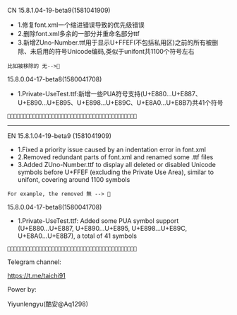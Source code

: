 CN
15.8.1.04-19-beta9(1581041909)
 - 1.修复font.xml一个缩进错误导致的优先级错误
 - 2.删除font.xml多余的一部分并重命名部分ttf
 - 3.新增ZUno-Number.ttf用于显示U+FFEF(不包括私用区)之前的所有被删除、未启用的符号Unicode编码,类似于unifont共1100个符号左右
 ```
 比如被移除的 无-->⺚
 ```
 
15.8.0.04-17-beta8(1580041708)
 - 1.Private-UseTest.ttf:新增一些PUA符号支持(U+E880...U+E887、U+E890...U+E895、U+E898...U+E89C、U+E8A0...U+E8B7)共41个符号
 ```
 
 ```
 
-------
EN
15.8.1.04-19-beta9 (1581041909)
- 1.Fixed a priority issue caused by an indentation error in font.xml
- 2.Removed redundant parts of font.xml and renamed some .ttf files
- 3.Added ZUno-Number.ttf to display all deleted or disabled Unicode symbols before U+FFEF (excluding the Private Use Area), similar to unifont, covering around 1100 symbols
```
For example, the removed 無 --> ⺚
```
 
15.8.0.04-17-beta8(1580041708)
- 1.Private-UseTest.ttf: Added some PUA symbol support (U+E880...U+E887, U+E890...U+E895, U+E898...U+E89C, U+E8A0...U+E8B7), a total of 41 symbols
```

```
 

Telegram channel:

https://t.me/taichi91

Power by:

Yiyunlengyu(酷安@Aq1298)